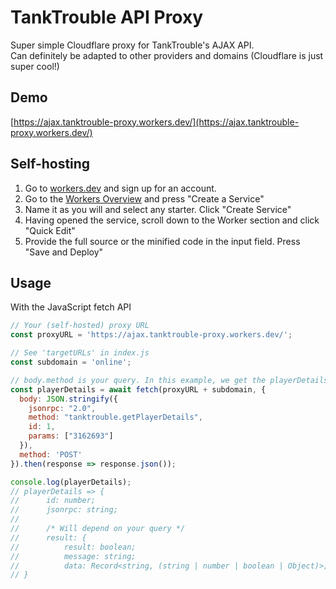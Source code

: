 # TankTrouble API Proxy

Super simple Cloudflare proxy for TankTrouble's AJAX API.  
Can definitely be adapted to other providers and domains (Cloudflare is just super cool!)

## Demo

[https://ajax.tanktrouble-proxy.workers.dev/](https://ajax.tanktrouble-proxy.workers.dev/)

## Self-hosting

1. Go to [workers.dev](https://workers.cloudflare.com/) and sign up for an account.
2. Go to the [Workers Overview](https://dash.cloudflare.com/sign-up/workers) and press "Create a Service"
3. Name it as you will and select any starter. Click "Create Service"
4. Having opened the service, scroll down to the Worker section and click "Quick Edit"
5. Provide the full source or the minified code in the input field. Press "Save and Deploy"

## Usage

With the JavaScript fetch API

```javascript
// Your (self-hosted) proxy URL
const proxyURL = 'https://ajax.tanktrouble-proxy.workers.dev/';

// See 'targetURLs' in index.js
const subdomain = 'online';

// body.method is your query. In this example, we get the playerDetails of '3162693' (the user Commander)
const playerDetails = await fetch(proxyURL + subdomain, {
  body: JSON.stringify({
    jsonrpc: "2.0",
    method: "tanktrouble.getPlayerDetails",
    id: 1,
    params: ["3162693"]
  }),
  method: 'POST'
}).then(response => response.json());

console.log(playerDetails);
// playerDetails => {
//      id: number;
//      jsonrpc: string;
//
//      /* Will depend on your query */
//      result: {
//          result: boolean;
//          message: string;
//          data: Record<string, (string | number | boolean | Object)>;
// }
```
